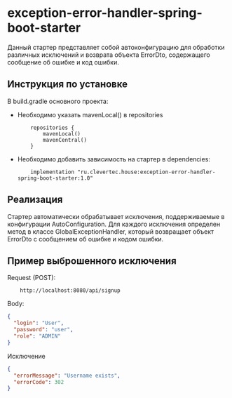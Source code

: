 # exception-error-handler-spring-boot-starter

Данный стартер представляет собой автоконфигурацию для обработки различных исключений и возврата объекта ErrorDto,
содержащего сообщение об ошибке и код ошибки.

## Инструкция по установке

В build.gradle основного проекта:

- Необходимо указать mavenLocal() в repositories
    ```text
        repositories {
            mavenLocal()
            mavenCentral()
        }
    ```
- Необходимо добавить зависимость на стартер в dependencies:
    ```text
        implementation "ru.clevertec.house:exception-error-handler-spring-boot-starter:1.0"
    ```

## Реализация

Стартер автоматически обрабатывает исключения, поддерживаемые в конфигурации AutoConfiguration. Для каждого исключения
определен метод в классе GlobalExceptionHandler, который возвращает объект ErrorDto с сообщением об ошибке и кодом
ошибки.

## Пример выброшенного исключения

Request (POST):

```http
    http://localhost:8080/api/signup
```

Body:

```json
{
  "login": "User",
  "password": "user",
  "role": "ADMIN"
}
```

Исключение

```json
{
  "errorMessage": "Username exists",
  "errorCode": 302
}
```